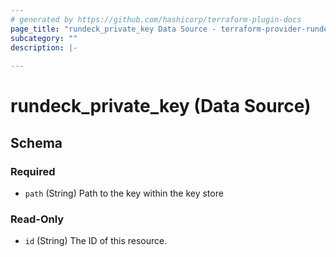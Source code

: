 ```yaml
---
# generated by https://github.com/hashicorp/terraform-plugin-docs
page_title: "rundeck_private_key Data Source - terraform-provider-rundeck"
subcategory: ""
description: |-
  
---
```


# rundeck_private_key (Data Source)





<!-- schema generated by tfplugindocs -->
## Schema

### Required

- `path` (String) Path to the key within the key store

### Read-Only

- `id` (String) The ID of this resource.


